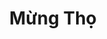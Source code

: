 ---
layout: "category-page"
title: "Mừng Thọ"
description: "Tải miễn phí file đồ hoạ vector Mừng Thọ png jpg pdf ai crd..."
permalink: "/category/mung-tho/"
image: "/assets/images/affiliates.jpg"
color: "#121826"
---
